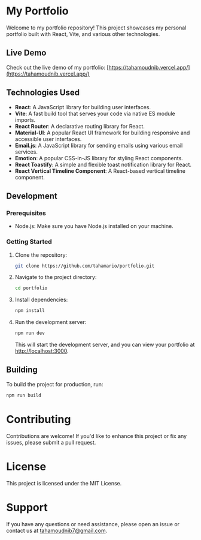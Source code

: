 # My Portfolio

Welcome to my portfolio repository! This project showcases my personal portfolio built with React, Vite, and various other technologies.

## Live Demo

Check out the live demo of my portfolio: [https://tahamoudnib.vercel.app/](https://tahamoudnib.vercel.app/)

## Technologies Used

- **React**: A JavaScript library for building user interfaces.
- **Vite**: A fast build tool that serves your code via native ES module imports.
- **React Router**: A declarative routing library for React.
- **Material-UI**: A popular React UI framework for building responsive and accessible user interfaces.
- **Email.js**: A JavaScript library for sending emails using various email services.
- **Emotion**: A popular CSS-in-JS library for styling React components.
- **React Toastify**: A simple and flexible toast notification library for React.
- **React Vertical Timeline Component**: A React-based vertical timeline component.

## Development

### Prerequisites

- Node.js: Make sure you have Node.js installed on your machine.

### Getting Started

1. Clone the repository:

    ```bash
    git clone https://github.com/tahamario/portfolio.git
    ```

2. Navigate to the project directory:

    ```bash
    cd portfolio
    ```

3. Install dependencies:

    ```bash
    npm install
    ```

4. Run the development server:

    ```bash
    npm run dev
    ```

    This will start the development server, and you can view your portfolio at [http://localhost:3000](http://localhost:3000).

## Building

To build the project for production, run:

```bash
npm run build
```
# Contributing
Contributions are welcome! If you'd like to enhance this project or fix any issues, please submit a pull request.

# License
This project is licensed under the MIT License.

# Support
If you have any questions or need assistance, please open an issue or contact us at tahamoudnib7@gmail.com.
